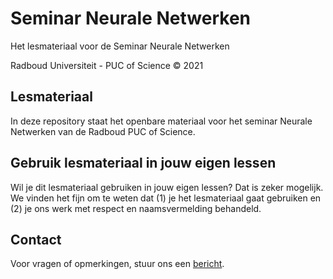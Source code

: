 # Seminar Neurale Netwerken

Het lesmateriaal voor de Seminar Neurale Netwerken

Radboud Universiteit - PUC of Science © 2021

## Lesmateriaal
In deze repository staat het openbare materiaal voor het seminar Neurale Netwerken van de Radboud PUC of Science.

## Gebruik lesmateriaal in jouw eigen lessen
Wil je dit lesmateriaal gebruiken in jouw eigen lessen? Dat is zeker mogelijk. We vinden het fijn om te weten dat (1) je het lesmateriaal gaat gebruiken en (2) je ons werk met respect en naamsvermelding behandeld.

## Contact
Voor vragen of opmerkingen, stuur ons een [bericht](mailto:pucofscience@ru.nl).
